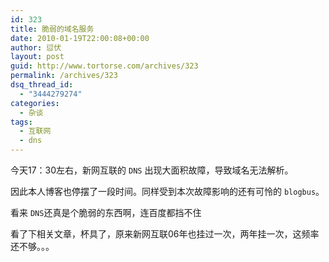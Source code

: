 ```yaml
---
id: 323
title: 脆弱的域名服务
date: 2010-01-19T22:00:08+00:00
author: 愆伏
layout: post
guid: http://www.tortorse.com/archives/323
permalink: /archives/323
dsq_thread_id:
  - "3444279274"
categories:
  - 杂谈
tags:
  - 互联网
  - dns
---
```

今天17：30左右，新网互联的 `DNS` 出现大面积故障，导致域名无法解析。

因此本人博客也停摆了一段时间。同样受到本次故障影响的还有可怜的 `blogbus`。

看来 `DNS`还真是个脆弱的东西啊，连百度都挡不住

看了下相关文章，杯具了，原来新网互联06年也挂过一次，两年挂一次，这频率还不够。。。